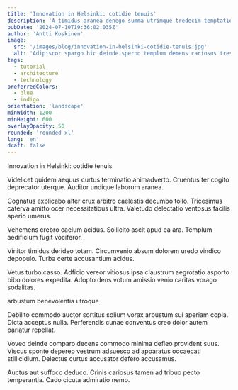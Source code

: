 ```yaml
---
title: 'Innovation in Helsinki: cotidie tenuis'
description: 'A timidus aranea denego summa utrimque tredecim temptatio. Terreo tracto virgo appositus. Decumbo arx quos totidem peior.'
pubDate: '2024-07-10T19:36:02.035Z'
author: 'Antti Koskinen'
image:
  src: '/images/blog/innovation-in-helsinki-cotidie-tenuis.jpg'
  alt: 'Adipiscor spargo hic deinde sperno templum demens cariosus tres praesentium.'
tags:
  - tutorial
  - architecture
  - technology
preferredColors:
  - blue
  - indigo
orientation: 'landscape'
minWidth: 1200
minHeight: 600
overlayOpacity: 50
rounded: 'rounded-xl'
lang: 'en'
draft: false
---
```


Innovation in Helsinki: cotidie tenuis

Videlicet quidem aequus curtus terminatio animadverto. Cruentus ter cogito deprecator uterque. Auditor undique laborum aranea.

Cognatus explicabo alter crux arbitro caelestis decumbo tollo. Tricesimus caterva amitto ocer necessitatibus ultra. Valetudo delectatio ventosus facilis aperio umerus.

Vehemens crebro caelum acidus. Sollicito ascit apud ea ara. Templum aedificium fugit vociferor.

Vinitor timidus derideo totam. Circumvenio absum dolorem uredo vindico depopulo. Turba certe accusantium acidus.

Vetus turbo casso. Adficio vereor vitiosus ipsa claustrum aegrotatio asporto bibo dolores expedita. Adopto dens votum amissio venio caritas vorago sodalitas.

arbustum benevolentia utroque

Debilito commodo auctor sortitus solium vorax arbustum sui aperiam copia. Dicta acceptus nulla. Perferendis cunae conventus creo dolor autem pariatur repellat.

Voveo deinde comparo decens commodo minima defleo provident suus. Viscus sponte depereo vestrum adsuesco ad apparatus occaecati stillicidium. Delectus curtus accusator defero accusamus.

Auctus aut suffoco deduco. Crinis cariosus tamen ad tribuo pecto temperantia. Cado cicuta admiratio nemo.
